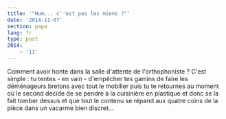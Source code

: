 ```yaml
---
title: '"Hum... c''est pas les miens ?"'
date: '2014-11-07'
section: papa
lang: fr
type: post
2014:
    - '11'
---
```


Comment avoir honte dans la salle d'attente de l'orthophoniste ? C'est simple : tu tentes - en vain - d'empêcher tes gamins de faire les déménageurs bretons avec tout le mobilier puis tu te retournes au moment où le second décide de se pendre à la cuisinière en plastique et donc se la fait tomber dessus et que tout le contenu se répand aux quatre coins de la pièce dans un vacarme bien discret...
